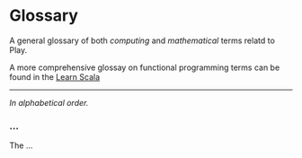 
# Glossary

A general glossary of both _computing_ and _mathematical_ terms relatd to Play.

A more comprehensive glossay on functional programming terms can be found in the [Learn Scala](#needs-link)

---

_In alphabetical order._


### ...
<a name="..."></a>

The ...